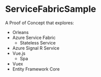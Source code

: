 # ServiceFabricSample

A Proof of Concept that explores:
* Orleans
* Azure Service Fabric
  * Stateless Service
* Azure Signal R Service
* Vue.js 
  * Spa
* Vuex
* Entity Framework Core
